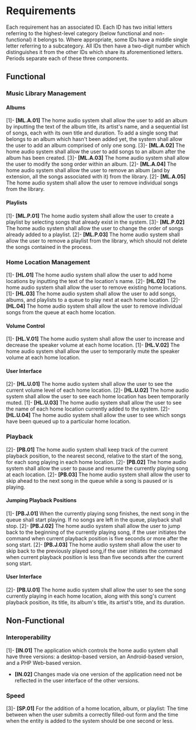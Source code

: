 # Requirements

Each requirement has an associated ID. Each ID has two initial letters referring to the highest-level category (below functional and non-functional) it belongs to. Where appropriate, some IDs have a middle single letter referring to a subcategory. All IDs then have a two-digit number which distinguishes it from the other IDs which share its aforementioned letters. Periods separate each of these three components.

## Functional
### Music Library Management
#### Albums
[1]- **[ML.A.01]** The home audio system shall allow the user to add an album by inputting the text of the album title, its artist's name, and a sequential list of songs, each with its own title and duration. To add a single song that belongs to an album which hasn't been added yet, the system shall allow the user to add an album comprised of only one song.
[3]- **[ML.A.02]** The home audio system shall allow the user to add songs to an album after the album has been created.
[3]- **[ML.A.03]** The home audio system shall allow the user to modify the song order within an album.
[2]- **[ML.A.04]** The home audio system shall allow the user to remove an album (and by extension, all the songs associated with it) from the library.
[2]- **[ML.A.05]** The home audio system shall allow the user to remove individual songs from the library.

#### Playlists
[1]- **[ML.P.01]** The home audio system shall allow the user to create a playlist by selecting songs that already exist in the system.
[3]- **[ML.P.02]** The home audio system shall allow the user to change the order of songs already added to a playlist.
[2]- **[ML.P.03]** The home audio system shall allow the user to remove a playlist from the library, which should not delete the songs contained in the process.

### Home Location Management
[1]- **[HL.01]** The home audio system shall allow the user to add home locations by inputting the text of the location's name.
[2]- **[HL.02]** The home audio system shall allow the user to remove existing home locations.
[1]- **[HL.03]** The home audio system shall allow the user to add songs, albums, and playlists to a queue to play next at each home location.
[2]- **[HL.04]** The home audio system shall allow the user to remove individual songs from the queue at each home location.

#### Volume Control
[1]- **[HL.V.01]** The home audio system shall allow the user to increase and decrease the speaker volume at each home location.
[1]- **[HL.V.02]** The home audio system shall allow the user to temporarily mute the speaker volume at each home location.

#### User Interface
[2]- **[HL.U.01]** The home audio system shall allow the user to see the current volume level of each home location.
[2]- **[HL.U.02]** The home audio system shall allow the user to see each home location has been temporarily muted.
[1]- **[HL.U.03]** The home audio system shall allow the user to see the name of each home location currently added to the system.
[2]- **[HL.U.04]** The home audio system shall allow the user to see which songs have been queued up to a particular home location.


### Playback
[2]- **[PB.01]** The home audio system shall keep track of the current playback position, to the nearest second, relative to the start of the song, for each song playing in each home location.
[2]- **[PB.02]** The home audio system shall allow the user to pause and resume the currently playing song at each location.
[2]- **[PB.03]** The home audio system shall allow the user to skip ahead to the next song in the queue while a song is paused or is playing.

#### Jumping Playback Positions
[1]- **[PB.J.01]** When the currently playing song finishes, the next song in the queue shall start playing. If no songs are left in the queue, playback shall stop.
[2]- **[PB.J.02]** The home audio system shall allow the user to jump back to the beginning of the currently playing song, if the user initiates the command when current playback position is five seconds or more after the song start.
[2]- **[PB.J.03]** The home audio system shall allow the user to skip back to the previously played song,if the user initiates the command when current playback position is less than five seconds after the current song start.

#### User Interface
[2]- **[PB.U.01]** The home audio system shall allow the user to see the song currently playing in each home location, along with this song's current playback position, its title, its album's title, its artist's title, and its duration.

## Non-Functional
### Interoperability
[1]- **[IN.01]** The application which controls the home audio system shall have three versions: a desktop-based version, an Android-based version, and a PHP Web-based version.
- **[IN.02]** Changes made via one version of the application need not be reflected in the user interface of the other versions.

### Speed
[3]- **[SP.01]** For the addition of a home location, album, or playlist: The time between when the user submits a correctly filled-out form and the time when the entity is added to the system should be one second or less.
